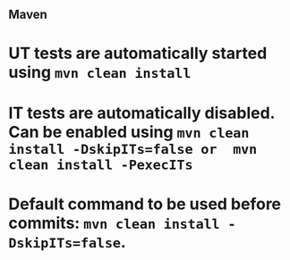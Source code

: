 ## Maven
# UT tests are automatically started using `mvn clean install`
# IT tests are automatically disabled. Can be enabled using `mvn clean install -DskipITs=false or  mvn clean install -PexecITs`

# Default command to be used before commits: `mvn clean install -DskipITs=false`.
